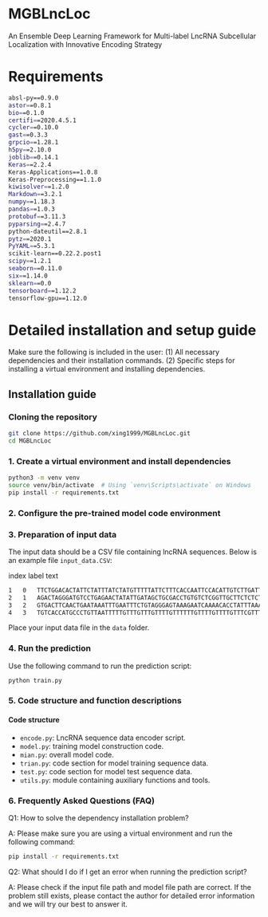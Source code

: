 # MGBLncLoc
An Ensemble Deep Learning Framework for Multi-label LncRNA Subcellular Localization with Innovative Encoding Strategy

# Requirements
```bash
absl-py==0.9.0
astor==0.8.1
bio==0.1.0
certifi==2020.4.5.1
cycler==0.10.0
gast==0.3.3
grpcio==1.28.1
h5py==2.10.0
joblib==0.14.1
Keras==2.2.4
Keras-Applications==1.0.8
Keras-Preprocessing==1.1.0
kiwisolver==1.2.0
Markdown==3.2.1
numpy==1.18.3
pandas==1.0.3
protobuf==3.11.3
pyparsing==2.4.7
python-dateutil==2.8.1
pytz==2020.1
PyYAML==5.3.1
scikit-learn==0.22.2.post1
scipy==1.2.1
seaborn==0.11.0
six==1.14.0
sklearn==0.0
tensorboard==1.12.2
tensorflow-gpu==1.12.0
```
# Detailed installation and setup guide

Make sure the following is included in the user: (1) All necessary dependencies and their installation commands. (2) Specific steps for installing a virtual environment and installing dependencies.

## Installation guide
### Cloning the repository
```bash
git clone https://github.com/xing1999/MGBLncLoc.git
cd MGBLncLoc
```
### 1. Create a virtual environment and install dependencies
```bash
python3 -m venv venv
source venv/bin/activate  # Using `venv\Scripts\activate` on Windows
pip install -r requirements.txt
```
### 2. Configure the pre-trained model code environment
### 3. Preparation of input data

The input data should be a CSV file containing lncRNA sequences. Below is an example file `input_data.CSV`:

index	label	text
```bash
1	0	TTCTGGACACTATTCTATTTATCTATGTTTTTATTCTTTCACCAATTCCACATTGTCTTGATTACTATAACTTTATAGTAAGTCTTGAAATTAAGTAATGTGAGTCCTCTGACTTTGTTGTTCTTCTATATTGTATTGCCTATGCTCAGCTACTCTTATCCATATAAAATATACAGTAGTTTGTTGATATCTAGAAAATACCTTGATGAGAATTTGATTGG
2	1	AGACTAGGGATGTCCTGAGAACTATATTGATAGCTGCGACCTGTGTCTCGGTTGCTTCTCTCTTGTTCAGTGCTGCTTCCTTTACTCTCATAGGTGTTTGCTCCCTAAAATATTCCCCAGTCTGCTTCCTGGGGAAACCCAACCTAAAACTCCTAACTGACCTAAAACAGGCTGCTGGGGTCTAGCACTCTTCAGCTAGGACTTCACTTCTTCCCTCATGG
3	2	GTGACTTCAACTGAATAAATTTGAATTTCTGTAGGGAGTAAAGAATCAAAACACCTATTTAAAGACTGCAAAATATGATAATTATTTTTAAAGTAATTGATTAAACCTGGTAGGTTTTCCCAAAATGAAAAACAATCAGTTCTAAAACCAAAGCTGATTTTTAGAAAATGTGAAAATGTAAATCAACCCTATCCATAATAGATTCTCTAAAACTTTATCTT
4	3	TGTCACCATGCCCTGTTAATTTTTGTTTGTTTGTTTTGTTTTTTGTTTTGTTTTGTTTCGTTTTTTGTTTTTTTTTTTTGAGACGGAGTCTTGCTCTGTCGCCCAGGCTGGAGTGCAGTGGCCCCGATCTCGGCTCACCGCAAGCTCCGCCTCGCGGGTTCATGCCATTCTCCGGCCTCAGCCTCCCGAGTAGCTGGGACTACAGGCATCCGCCACCACAC
```
Place your input data file in the `data` folder.
### 4. Run the prediction
Use the following command to run the prediction script:
```bash
python train.py
```
### 5. Code structure and function descriptions
#### Code structure
- `encode.py`: LncRNA sequence data encoder script.
- `model.py`: training model construction code.
- `mian.py`: overall model code.
- `trian.py`: code section for model training sequence data.
- `test.py`: code section for model test sequence data.
- `utils.py`: module containing auxiliary functions and tools.
### 6. Frequently Asked Questions (FAQ)
Q1: How to solve the dependency installation problem?

A: Please make sure you are using a virtual environment and run the following command:
```bash
pip install -r requirements.txt
```
Q2: What should I do if I get an error when running the prediction script?

A: Please check if the input file path and model file path are correct. If the problem still exists, please contact the author for detailed error information and we will try our best to answer it.
